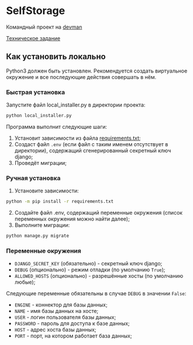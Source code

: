 # SelfStorage
Командный проект на [devman](https://dvmn.org)

[Техническое задание](technical_task.md)

## Как установить локально
Python3 должен быть установлен. Рекомендуется создать виртуальное окружение и все последующие действия совершать в нём.

### Быстрая установка
Запустите файл local_installer.py в директории проекта:
```bash
python local_installer.py
```
Программа выполнит следующие шаги:
1. Установит зависимости из файла [requirements.txt](requirements.txt);
2. Создаст файл `.env` (если файл с таким именем отсутствует в директории), содержащий сгенерированный секретный ключ django;
3. Проведёт миграции;
  
### Ручная установка
1. Установите зависимости:
```bash
python -m pip install -r requirements.txt
```
2. Создайте файл .env, содержащий переменные окружения (список переменных окружения можно найти далее);
3. Выполните миграции:
```bash
python manage.py migrate
```

### Переменные окружения
- `DJANGO_SECRET_KEY` (обязательно) - секретный ключ django;
- `DEBUG` (опционально) - режим отладки (по умолчанию `True`);
- `ALLOWED_HOSTS` (опционально) - разрешённые хосты (по умолчанию любые);

Следующие переменные обязательны в случае `DEBUG` в значении `False`:
- `ENGINE` - коннектор для базы данных;
- `NAME` - имя базы данных на хосте;
- `USER` - логин пользователя базы данных;
- `PASSWORD` - пароль для доступа к базе данных;
- `HOST` - адрес хоста базы данных;
- `PORT` - порт, на котором работает база данных;